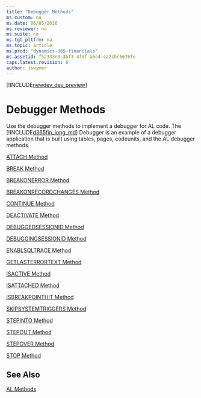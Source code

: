 ```yaml
---
title: "Debugger Methods"
ms.custom: na
ms.date: 06/05/2016
ms.reviewer: na
ms.suite: na
ms.tgt_pltfrm: na
ms.topic: article
ms.prod: "dynamics-365-financials"
ms.assetid: f52333e3-3bf3-4f0f-a6e4-c22cbc6676fe
caps.latest.revision: 6
author: jswymer
---
```


[!INCLUDE[newdev_dev_preview](../includes/newdev_dev_preview.md)]

# Debugger Methods
Use the debugger methods to implement a debugger for AL code. The [!INCLUDE[d365fin_long_md](../includes/d365fin_long_md.md)] Debugger is an example of a debugger application that is built using tables, pages, codeunits, and the AL debugger methods.

[ATTACH Method](devenv-attach-method-debugger.md)

[BREAK Method](devenv-break-method-debugger.md)

[BREAKONERROR Method](devenv-breakonerror-method-debugger.md)

[BREAKONRECORDCHANGES Method](devenv-breakonrecordchanges-method-debugger.md)

[CONTINUE Method](devenv-continue-method-debugger.md)

[DEACTIVATE Method](devenv-deactivate-method-debugger.md)

[DEBUGGEDSESSIONID Method](devenv-debuggedsessionid-method-debugger.md)

[DEBUGGINGSESSIONID Method](devenv-debuggingsessionid-method-debugger.md)

[ENABLSQLTRACE Method](devenv-enablesqltrace-method-debugger.md)

[GETLASTERRORTEXT Method](devenv-getlasterrortext-method-debugger.md)

[ISACTIVE Method](devenv-isactive-method-debugger.md)

[ISATTACHED Method](devenv-isattached-method-debugger.md)

[ISBREAKPOINTHIT Method](devenv-isbreakpointhit-method-debugger.md)

[SKIPSYSTEMTRIGGERS Method](devenv-skipsystemtriggers-method-debugger.md)

[STEPINTO Method](devenv-stepout-method-debugger.md)

[STEPOUT Method](devenv-stepout-method-debugger.md)

[STEPOVER Method](devenv-stepover-method-debugger.md)

[STOP Method](devenv-stop-method-debugger.md)

## See Also  
[AL Methods](devenv-al-methods.md)  